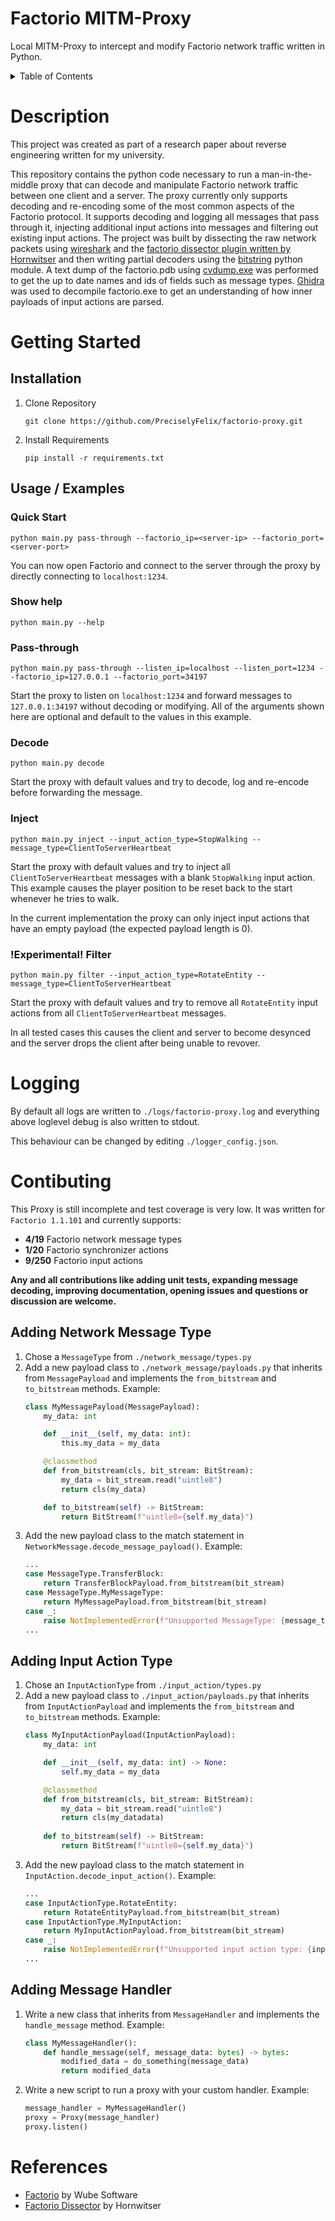 # Factorio MITM-Proxy
Local MITM-Proxy to intercept and modify Factorio network traffic written in Python.

<details>
    <summary>Table of Contents</summary>
    <ol>
        <li>
            <a href="#description">Description</a>
        </li>
        <li>
            <a href="#getting-started">Getting Started</a>
            <ul>
                <li><a href="#installation">Installation</a></li>
                <li>
                    <a href="#usage--examples">Usage / Examples</a>
                    <ul>
                        <li><a href="#quick-start">Quick Start</a></li>
                        <li><a href="#show-help">Show help</a></li>
                        <li><a href="#pass-through">Pass-through</a></li>
                        <li><a href="#decode">Decode</a></li>
                        <li><a href="#inject">Inject</a></li>
                        <li><a href="#experimental-filter">!Experimental! Filter</a></li>
                    </ul>
                </li>
            </ul>
        </li>
        <li>
            <a href="#logging">Logging</a>
        </li>
        <li>
            <a href="#contibuting">Contributing</a>
            <ul>
                <li><a href="#adding-network-message-type">Adding Network Message Type</a></li>
                <li><a href="#adding-input-action-type">Adding Input Action Type</a></li>
                <li><a href="#adding-message-handler">Adding Message Handler</a></li>
            </ul>
        </li>
        <li>
            <a href="#references">References</a>
        </li>
    </ol>
</details>

# Description
This project was created as part of a research paper about reverse engineering written for my university. 

This repository contains the python code necessary to run a man-in-the-middle proxy that can decode and manipulate Factorio network traffic between one client and a server. The proxy currently only supports decoding and re-encoding some of the most common aspects of the Factorio protocol. It supports decoding and logging all messages that pass through it, injecting additional input actions into messages and filtering out existing input actions. The project was built by dissecting the raw network packets using [wireshark](https://github.com/wireshark/wireshark) and the [factorio dissector plugin written by Hornwitser](https://github.com/Hornwitser/factorio_dissector) and then writing partial decoders using the [bitstring](https://github.com/scott-griffiths/bitstring) python module. A text dump of the factorio.pdb using [cvdump.exe](https://github.com/Microsoft/microsoft-pdb/blob/master/cvdump/cvdump.exe) was performed to get the up to date names and ids of fields such as message types. [Ghidra](https://github.com/NationalSecurityAgency/ghidra) was used to decompile factorio.exe to get an understanding of how inner payloads of input actions are parsed.

# Getting Started
## Installation
1. Clone Repository
    ```
    git clone https://github.com/PreciselyFelix/factorio-proxy.git
    ```
2. Install Requirements
    ```
    pip install -r requirements.txt
    ```
## Usage / Examples


### Quick Start
```
python main.py pass-through --factorio_ip=<server-ip> --factorio_port=<server-port>
```
You can now open Factorio and connect to the server through the proxy by directly connecting to `localhost:1234`.


### Show help
```
python main.py --help
```



### Pass-through
```
python main.py pass-through --listen_ip=localhost --listen_port=1234 --factorio_ip=127.0.0.1 --factorio_port=34197
```
Start the proxy to listen on `localhost:1234` and forward messages to `127.0.0.1:34197` without decoding or modifying. All of the arguments shown here are optional and default to the values in this example.



### Decode
```
python main.py decode
```
Start the proxy with default values and try to decode, log and re-encode before forwarding the message.



### Inject
```
python main.py inject --input_action_type=StopWalking --message_type=ClientToServerHeartbeat
```
Start the proxy with default values and try to inject all `ClientToServerHeartbeat` messages with a blank `StopWalking` input action. This example causes the player position to be reset back to the start whenever he tries to walk.

In the current implementation the proxy can only inject input actions that have an empty payload (the expected payload length is 0).



### !Experimental! Filter
```
python main.py filter --input_action_type=RotateEntity --message_type=ClientToServerHeartbeat
```
Start the proxy with default values and try to remove all `RotateEntity` input actions from all `ClientToServerHeartbeat` messages.

In all tested cases this causes the client and server to become desynced and the server drops the client after being unable to revover.



# Logging
By default all logs are written to `./logs/factorio-proxy.log` and everything above loglevel debug is also written to stdout.

This behaviour can be changed by editing `./logger_config.json`.




# Contibuting

This Proxy is still incomplete and test coverage is very low. It was written for `Factorio 1.1.101` and currently supports:
* __4/19__ Factorio network message types
* __1/20__ Factorio synchronizer actions
* __9/250__ Factorio input actions

__Any and all contributions like adding unit tests, expanding message decoding, improving documentation, opening issues and questions or discussion are welcome.__

## Adding Network Message Type
1. Chose a `MessageType` from `./network_message/types.py`
2. Add a new payload class to `./network_message/payloads.py` that inherits from `MessagePayload` and implements the `from_bitstream` and `to_bitstream` methods. Example:
    ```python
    class MyMessagePayload(MessagePayload):
        my_data: int

        def __init__(self, my_data: int):
            this.my_data = my_data

        @classmethod
        def from_bitstream(cls, bit_stream: BitStream):
            my_data = bit_stream.read("uintle8")
            return cls(my_data)

        def to_bitstream(self) -> BitStream:
            return BitStream(f"uintle8={self.my_data}")
    ```
3. Add the new payload class to the match statement in `NetworkMessage.decode_message_payload()`. Example:
    ```python
    ...
    case MessageType.TransferBlock:
        return TransferBlockPayload.from_bitstream(bit_stream)
    case MessageType.MyMessageType:
        return MyMessagePayload.from_bitstream(bit_stream)
    case _:
        raise NotImplementedError(f"Unsupported MessageType: {message_type}")
    ...
    ```


## Adding Input Action Type
1. Chose an `InputActionType` from `./input_action/types.py`
2. Add a new payload class to `./input_action/payloads.py` that inherits from `InputActionPayload` and implements the `from_bitstream` and `to_bitstream` methods. Example:
    ```python
    class MyInputActionPayload(InputActionPayload):
        my_data: int

        def __init__(self, my_data: int) -> None:
            self.my_data = my_data

        @classmethod
        def from_bitstream(cls, bit_stream: BitStream):
            my_data = bit_stream.read("uintle8")
            return cls(my_datadata)
        
        def to_bitstream(self) -> BitStream:
            return BitStream(f"uintle8={self.my_data}")
    ```
3. Add the new payload class to the match statement in `InputAction.decode_input_action()`. Example:
    ```python
    ...
    case InputActionType.RotateEntity:
        return RotateEntityPayload.from_bitstream(bit_stream)
    case InputActionType.MyInputAction:
        return MyInputActionPayload.from_bitstream(bit_stream)
    case _:
        raise NotImplementedError(f"Unsupported input action type: {input_action_type}")
    ...
    ```


## Adding Message Handler
1. Write a new class that inherits from `MessageHandler` and implements the `handle_message` method. Example:
    ```python
    class MyMessageHandler():
        def handle_message(self, message_data: bytes) -> bytes:
            modified_data = do_something(message_data)
            return modified_data
    ```
2. Write a new script to run a proxy with your custom handler. Example:
    ```python
    message_handler = MyMessageHandler()
    proxy = Proxy(message_handler)
    proxy.listen()
    ```

# References
- [Factorio](https://factorio.com) by Wube Software
- [Factorio Dissector](https://github.com/Hornwitser/factorio_dissector) by Hornwitser